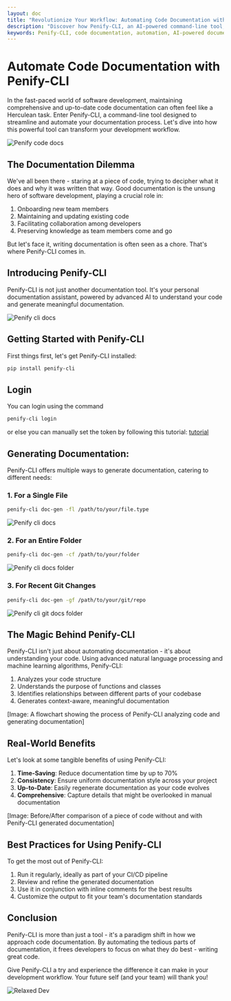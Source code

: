 ```yaml
---
layout: doc
title: "Revolutionize Your Workflow: Automating Code Documentation with Penify-CLI"
description: "Discover how Penify-CLI, an AI-powered command-line tool, can transform your code documentation process. Learn about its features, installation, usage for single files, folders, and Git repositories, and best practices for integrating it into your development workflow to save time and improve code maintainability."
keywords: Penify-CLI, code documentation, automation, AI-powered documentation, developer tools, command-line interface, Git integration, software development, code maintainability, documentation best practices, time-saving tools, continuous integration
---
```


# Automate Code Documentation with Penify-CLI

In the fast-paced world of software development, maintaining comprehensive and up-to-date code documentation can often feel like a Herculean task. Enter Penify-CLI, a command-line tool designed to streamline and automate your documentation process. Let's dive into how this powerful tool can transform your development workflow.

![Penify code docs](../public/images/code-docs.gif)

## The Documentation Dilemma

We've all been there - staring at a piece of code, trying to decipher what it does and why it was written that way. Good documentation is the unsung hero of software development, playing a crucial role in:

1. Onboarding new team members
2. Maintaining and updating existing code
3. Facilitating collaboration among developers
4. Preserving knowledge as team members come and go

But let's face it, writing documentation is often seen as a chore. That's where Penify-CLI comes in.

## Introducing Penify-CLI

Penify-CLI is not just another documentation tool. It's your personal documentation assistant, powered by advanced AI to understand your code and generate meaningful documentation.

![Penify cli docs](../public/images/pypi-penify-cli.png)

## Getting Started with Penify-CLI

First things first, let's get Penify-CLI installed:

```bash
pip install penify-cli
```

## Login

You can login using the command 

```bash
penify-cli login
```

or else you can manually set the token by following this tutorial: [tutorial](https://docs.penify.dev/docs/Creating-API-Keys-in-Penify.html) 

## Generating Documentation:

Penify-CLI offers multiple ways to generate documentation, catering to different needs:

### 1. For a Single File

```bash
penify-cli doc-gen -fl /path/to/your/file.type
```

![Penify cli docs](../public/images/penify-cli-file-doc-gen.gif)

### 2. For an Entire Folder

```bash
penify-cli doc-gen -cf /path/to/your/folder
```

![Penify cli docs folder](../public/images/penify-cli-dir-doc-gen.gif)

### 3. For Recent Git Changes

```bash
penify-cli doc-gen -gf /path/to/your/git/repo
```

![Penify cli git docs folder](../public/images/penify-cli-git-doc-gen.gif)

## The Magic Behind Penify-CLI

Penify-CLI isn't just about automating documentation - it's about understanding your code. Using advanced natural language processing and machine learning algorithms, Penify-CLI:

1. Analyzes your code structure
2. Understands the purpose of functions and classes
3. Identifies relationships between different parts of your codebase
4. Generates context-aware, meaningful documentation

[Image: A flowchart showing the process of Penify-CLI analyzing code and generating documentation]

## Real-World Benefits

Let's look at some tangible benefits of using Penify-CLI:

1. **Time-Saving**: Reduce documentation time by up to 70%
2. **Consistency**: Ensure uniform documentation style across your project
3. **Up-to-Date**: Easily regenerate documentation as your code evolves
4. **Comprehensive**: Capture details that might be overlooked in manual documentation

[Image: Before/After comparison of a piece of code without and with Penify-CLI generated documentation]

## Best Practices for Using Penify-CLI

To get the most out of Penify-CLI:

1. Run it regularly, ideally as part of your CI/CD pipeline
2. Review and refine the generated documentation
3. Use it in conjunction with inline comments for the best results
4. Customize the output to fit your team's documentation standards

## Conclusion

Penify-CLI is more than just a tool - it's a paradigm shift in how we approach code documentation. By automating the tedious parts of documentation, it frees developers to focus on what they do best - writing great code.

Give Penify-CLI a try and experience the difference it can make in your development workflow. Your future self (and your team) will thank you!

![Relaxed Dev](../public/images/relaxed-developer.jpg)